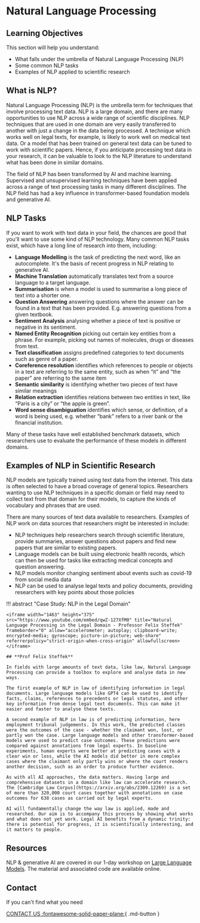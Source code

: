 # Natural Language Processing


## Learning Objectives
This section will help you understand:

- What falls under the umbrella of Natural Language Processing (NLP)
- Some common NLP tasks
- Examples of NLP applied to scientific research


## What is NLP?

Natural Language Processing (NLP) is the umbrella term for techniques that involve processing text data. NLP is a large domain, and there are many opportunities to use NLP across a wide range of scientific disciplines. NLP techniques that are used in one domain are very easily transferred to another with just a change in the data being processed. A technique which works well on legal texts, for example, is likely to work well on medical text data. Or a model that has been trained on general text data can be tuned to work with scientific papers. Hence, if you anticipate processing text data in your research, it can be valuable to look to the NLP literature to understand what has been done in similar domains.

The field of NLP has been transformed by AI and machine learning. Supervised and unsupervised learning techniques have been applied across a range of text processing tasks in many different disciplines. The NLP field has had a key influence in transformer-based foundation models and generative AI.


## NLP Tasks

If you want to work with text data in your field, the chances are good that you'll want to use some kind of NLP technology. Many common NLP tasks exist, which have a long line of research into them, including:


- **Language Modelling** is the task of predicting the next word, like an autocomplete. It's the basis of recent progress in NLP relating to generative AI.
-  **Machine Translation** automatically translates text from a source language to a target language.
-  **Summarisation** is when a model is used to summarise a long piece of text into a shorter one.
-  **Question Answering** answering questions where the answer can be found in a text that has been provided. E.g. answering questions from a given textbook.
-  **Sentiment Analysis** analysing whether a piece of text is positive or negative in its sentiment.
-  **Named Entity Recognition** picking out certain key entities from a phrase. For example, picking out names of molecules, drugs or diseases from text.
-  **Text classification** assigns predefined categories to text documents such as genre of a paper.
-  **Coreference resolution** identifies which references to people or objects in a text are referring to the same entity, such as when “it” and “the paper” are referring to the same item
-  **Semantic similarity** is identifying whether two pieces of text have similar meanings
-  **Relation extraction** identifies relations between two entities in text, like “Paris is a city” or “the apple is green”.
-  **Word sense disambiguation** identifies which sense, or definition, of a word is being used, e.g. whether “bank” refers to a river bank or the financial institution.

Many of these tasks have well established benchmark datasets, which researchers use to evaluate the performance of these models in different domains.



## Examples of NLP in Scientific Research

NLP models are typically trained using text data from the internet. This data is often selected to have a broad coverage of general topics. Researchers wanting to use NLP techniques in a specific domain or field may need to collect text from that domain for their models, to capture the kinds of vocabulary and phrases that are used.

There are many sources of text data available to researchers. Examples of NLP work on data sources that researchers might be interested in include:

- NLP techniques help researchers search through scientific literature, provide summaries, answer questions about papers and find new papers that are similar to existing papers. 
- Language models can be built using electronic health records, which can then be used for tasks like extracting medical concepts and question answering.
- NLP models monitor changing sentiment about events such as covid-19 from social media data
- NLP can be used to analyse legal texts and policy documents, providing researchers with key points about those policies

!!! abstract "Case Study: NLP in the Legal Domain"
    
    <iframe width="1463" height="375" src="https://www.youtube.com/embed/qwZ-127XfM0" title="Natural Language Processing in the Legal Domain - Professor Felix Steffek" frameborder="0" allow="accelerometer; autoplay; clipboard-write; encrypted-media; gyroscope; picture-in-picture; web-share" referrerpolicy="strict-origin-when-cross-origin" allowfullscreen></iframe>
    
    ## **Prof Felix Steffek**

    In fields with large amounts of text data, like law, Natural Language Processing can provide a toolbox to explore and analyse data in new ways. 

    The first example of NLP in law of identifying information in legal documents. Large language models like GPT4 can be used to identify facts, claims, references to precedents or legal statutes, and other key information from dense legal text documents. This can make it easier and faster to analyse these texts.

    A second example of NLP in law is of predicting information, here employment tribunal judgements. In this work, the predicted classes were the outcomes of the case - whether the claimant won, lost, or partly won the case. Large language models and other transformer-based models were used to predict case outcomes. These predictions were compared against annotations from legal experts. In baseline experiments, human experts were better at predicting cases with a clear win or loss, while the AI models did better in more complex cases where the claimant only partly wins or where the court renders another decision, such as an order to produce further evidence. 

    As with all AI approaches, the data matters. Having large and comprehensive datasets in a domain like law can accelerate research. The [Cambridge Law Corpus](https://arxiv.org/abs/2309.12269) is a set of more than 320,000 court cases together with annotations on case outcomes for 638 cases as carried out by legal experts. 

    AI will fundamentally change the way law is applied, made and researched. Our aim is to accompany this process by showing what works and what does not yet work. Legal AI benefits from a dynamic trinity: there is potential for progress, it is scientifically interesting, and it matters to people. 


## Resources

NLP & generative AI are covered in our 1-day workshop on [Large Language Models](https://docs.science.ai.cam.ac.uk/large-language-models/). The material and associated code are available online.

## Contact

If you can't find what you need

[CONTACT US :fontawesome-solid-paper-plane:](mailto:accelerate-mle@cst.cam.ac.uk){ .md-button }





